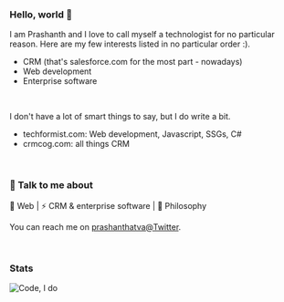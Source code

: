 ### Hello, world 👋

I am Prashanth and I love to call myself a technologist for no particular reason. Here are my few interests listed in no particular order :).

- CRM (that's salesforce.com for the most part - nowadays)
- Web development
- Enterprise software

&nbsp;

I don't have a lot of smart things to say, but I do write a bit.

- techformist.com: Web development, Javascript, SSGs, C#
- crmcog.com: all things CRM

&nbsp;

### 💬 Talk to me about

🌱 Web | ⚡ CRM & enterprise software | 🔭 Philosophy

You can reach me on [prashanthatva@Twitter](https://twitter.com/prashanthatva).

&nbsp;

### Stats


![Code, I do](https://github-readme-stats.vercel.app/api?username=prashanth1k&count_private=true&show_icons=true&theme=radical)

&nbsp;



<!--
**prashanth1k/prashanth1k** is a ✨ _special_ ✨ repository because its `README.md` (this file) appears on your GitHub profile.

Here are some ideas to get you started:

- 🔭 I’m currently working on ...
- 🌱 I’m currently learning ...
- 👯 I’m looking to collaborate on ...
- 🤔 I’m looking for help with ...
- 💬 Ask me about ...
- 📫 How to reach me: ...
- 😄 Pronouns: ...
- ⚡ Fun fact: ...
-->
